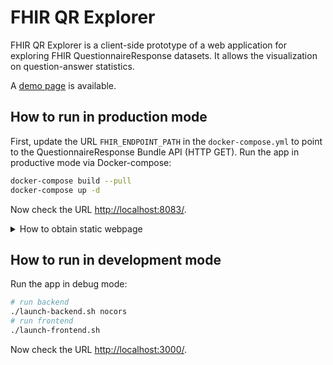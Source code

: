 # FHIR QR Explorer

FHIR QR Explorer is a client-side prototype of a web application for exploring FHIR QuestionnaireResponse datasets. It allows the visualization on question-answer statistics.

A [demo page](https://frankkramer-lab.github.io/FHIR-QR-Explorer/) is available.

## How to run in production mode
First, update the URL `FHIR_ENDPOINT_PATH` in the `docker-compose.yml` to point to the QuestionnaireResponse Bundle API (HTTP GET).
Run the app in productive mode via Docker-compose:  
```bash
docker-compose build --pull
docker-compose up -d
```
Now check the URL [http://localhost:8083/](http://localhost:8083/).

<details>
<summary>How to obtain static webpage</summary>

### To static page
Run the following commands after (temporarily) deploying it via Docker:
```bash
# Copy compiled artifacts
docker cp fhir-qr-explorer:/fhir-qr-explorer/static ./static
# Clone HTML page
curl http://localhost:8083/ | sed 's|/static/||g' > ./static/index.html
# Imitate /fhir-query.json endpoint
echo '{"fetch":{"headers":{"Accept":"application/fhir+json"}},"url":"bundle.json"}' > ./static/fhir-query.json

# Run testing HTTP server
cd ./static
python3 -m http.server
```
Now check the URL [http://localhost:8000/](http://localhost:8000/).
</details>

## How to run in development mode
Run the app in debug mode:
```bash
# run backend
./launch-backend.sh nocors
# run frontend
./launch-frontend.sh
```
Now check the URL [http://localhost:3000/](http://localhost:3000/).
